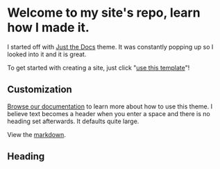# Welcome to my site's repo, learn how I made it.

I started off with [Just the Docs] theme. It was constantly popping up so I looked into it and it is great.

To get started with creating a site, just click "[use this template]"!

## Customization

[Browse our documentation][Just the Docs] to learn more about how to use this theme. 
I believe text becomes a header when you enter a space and there is no heading set afterwards. It defaults quite large.

View the [markdown][Index Test].

## Heading


[Just the Docs]: https://just-the-docs.github.io/just-the-docs/
[use this template]: https://github.com/just-the-docs/just-the-docs-template/generate
[Index Test]: https://just-the-docs.github.io/just-the-docs/docs/index-test/
